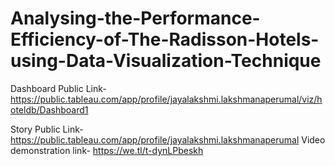 # Analysing-the-Performance-Efficiency-of-The-Radisson-Hotels-using-Data-Visualization-Technique


Dashboard Public Link- https://public.tableau.com/app/profile/jayalakshmi.lakshmanaperumal/viz/hoteldb/Dashboard1

Story Public Link- https://public.tableau.com/app/profile/jayalakshmi.lakshmanaperumal
Video demonstration link-
https://we.tl/t-dynLPbeskh
